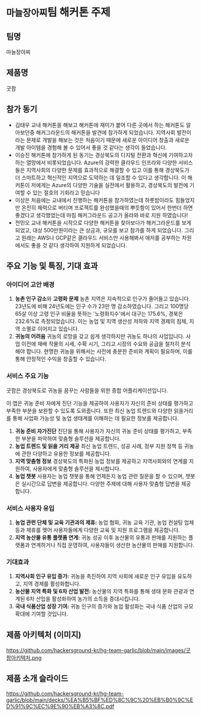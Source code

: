 # `마늘장아찌`팀 해커톤 주제

## 팀명
마늘장아찌

## 제품명
굿팜

## 참가 동기
- 김태우 
교내 해커톤을 해보고 해커톤에 재미가 붙어 다른 곳에서 하는 해커톤도 알아보던중 해커그라운드의 해커톤을 발견에 참가하게 되었습니다. 지역사회 발전이라는 문제로 개발을 해보는 것은 처음이기 때문에 새로운 아이디어 창출과 새로운 개발 아이템을 경험해 볼 수 있어서 좋을 것 같다는 생각이 들었습니다.
- 이승진 
해커톤에 참가하게 된 동기는 경상북도의 디지털 전환과 혁신에 기여하고자 하는 열망에서 비롯되었습니다. Azure의 강력한 클라우드 인프라와 다양한 서비스들은 지역사회의 다양한 문제를 효과적으로 해결할 수 있고 이를 통해 경상북도가 더 스마트하고 혁신적인 지역으로 도약하는 데 일조할 수 있다고 생각합니다. 이 해커톤이 저에게는 Azure의 다양한 기술을 실전에서 활용하고, 경상북도의 발전에 기여할 수 있는 절호의 기회라고 믿습니다
- 이상은
처음에는 교내에서 진행하는 해커톤을 참가하였는데 하룻밤이라도 힘들었지만 온전히 체력으로 버티며 프로젝트를 완성했을때의 뿌듯함이 있어서 한번더 하면 좋겠다고 생각했었는데 마침 해커그라운드 공고가 올라와 바로 지원 하였습니다!
- 전민오
교내 해커톤을 시작으로 다양한 해커톤을 찾아보다가 해커그라운드를 보게 되었고, 대상 500만원이라는 큰 상금과, 규모를 보고 참가를 하게 되었습니다. 그리고 원래는 AWS나 GCP같은 클라우드 서비스만 사용해봐서 애저를 공부하는 차원에서도 좋을 것 같다 생각하여 지원하게 되었습니다.

## 주요 기능 및 특징, 기대 효과
### **아이디어 고안 배경**

1. **농촌 인구 감소**와 **고령화 문제**
농촌 지역은 지속적으로 인구가 줄어들고 있습니다. 23년도에 비해 24년도에는 인구 수가 23만 명 감소하였습니다. 그리고 100명당 65살 이상 고령 인구 비율을 뜻하는 '노령화지수'에서 대구는 175.6%, 경북은 232.6%로 측정되었습니다.  이는 농업 및 지역 생산성 저하와 지역 경제의 침체, 지역 소멸로 이어지고 있습니다. 
2. **귀농의 어려움**
귀농의 로망을 갖고 쉽게 생각하지만 귀농도 하나의 사업입니다. 사업 이전에 재배 작물의 시세, 수확 시기, 그리고 시장의 수요와 공급을 철저히 분석해야 합니다. 현명한 귀농을 위해서는 사전에 충분한 준비와 계획이 필요하며, 이를 통해 안정적인 수익을 창출할 수 있습니다.

### **서비스 주요 기능**

굿팜은 경상북도로 귀농을 꿈꾸는 사람들을 위한 종합 어플리케이션입니다. 

이 앱은 귀농 준비 자에게 진단 기능을 제공하여 사용자가 자신의 준비 상태를 평가하고 부족한 부분을 보완할 수 있도록 도와줍니다. 또한 최신 농업 트렌드와 다양한 읽을거리를 통해 사업화 가능성 및 농업 생태계를 이해하는 데 필요한 정보를 제공합니다.

1. **귀농 준비 자가진단**
진단을 통해 사용자가 자신의 귀농 준비 상태를 평가하고, 부족한 부분을 파악하여 맞춤형 솔루션을 제공합니다.
2. **농업 트렌드 및 읽을 거리 제공**
최신 농업 트렌드, 성공 사례, 정부 지원 정책 등 귀농에 관한 다양하고 유용한 정보를 제공합니다.
3. **지역 맞춤형 정보**
경상북도의 특화된 농업 정보를 제공하고 지역사회와의 연계를 지원하여, 사용자에게 맞춤형 솔루션을 제시합니다.
4. **농업 챗봇**
사용자는 농업 챗봇을 통해 언제든지 농업 관련 질문을 할 수 있으며, 챗봇은 실시간으로 답변을 제공합니다. 다양한 주제에 대해 사용자 맞춤형 답변을 제공합니다.

### **서비스 사용자 유입**

1. **농업 관련 단체 및 교육 기관과의 제휴:** 농업 협회, 귀농 교육 기관, 농업 컨설팅 업체 등과 제휴를 맺어 사용자들에게 다양한 교육 및 지원 프로그램을 제공합니다.
2. **지역 농산물 유통 플랫폼 연계:** 귀농 성공 이후 농산물의 유통과 판매를 지원하는 플랫폼과 연계하거나 직접 운영하여, 사용자들이 생산한 농산물의 판매를 지원합니다.

### **기대효과**

1. **지역사회 인구 유입 증가:** 귀농을 촉진하여 지역 사회에 새로운 인구 유입을 유도하고, 지역 경제를 활성화합니다.
2. **농산물 지역 특화 및 6차 산업 발전:** 농산물의 지역 특화를 통해 생태 문화 관광과 연계된 6차 산업을 활성화하여 농가의 소득을 증대시킵니다.
3. **국내 식품산업 성장 기여:** 귀농 인구의 증가와 농업 활성화는 국내 식품 산업의 규모 확대에 기여할 것입니다.

## 제품 아키텍처 (이미지)
https://github.com/hackersground-kr/hg-team-garlic/blob/main/images/굿팜아키텍처.png
## 제품 소개 슬라이드
https://github.com/hackersground-kr/hg-team-garlic/blob/main/decks/%EA%B5%BF%ED%8C%9C%20%EB%B0%9C%ED%91%9C%EC%9E%90%EB%A3%8C.pdf
